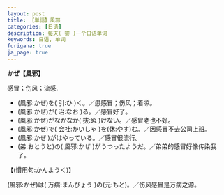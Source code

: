 ```yaml
---
layout: post
title: 【単語】風邪
categories: [日语]
description: 每天( 雾 )一个日语单词
keywords: 日语, 单词
furigana: true
ja_page: true
---
```


**かぜ【風邪】**

感冒；伤风；流感.
-	(風邪:かぜ)を( 引:ひ )く。／患感冒；伤风；着凉。
-	(風邪:かぜ)が( 治:なお )る。／感冒好了。
-	(風邪:かぜ)がなかなか( 抜:ぬ )けない。／感冒老也不好。
-	(風邪:かぜ)で( 会社:かいしゃ )を(休:やす)む。／因感冒不去公司上班。
-	(風邪:かぜ )がはやっている。／感冒很流行。
-	(弟:おとうと)の( 風邪:かぜ )がうつったようだ。／弟弟的感冒好像传染我了。

【(慣用句:かんようく)】

(風邪:かぜ)は( 万病:まんびょう )の(元:もと)。／伤风感冒是万病之源。
